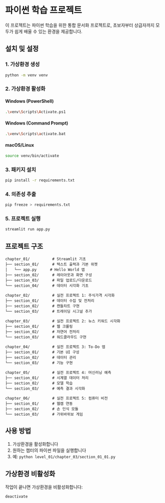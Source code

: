 # 파이썬 학습 프로젝트

이 프로젝트는 파이썬 학습을 위한 통합 문서화 프로젝트로, 초보자부터 상급자까지 모두가 쉽게 배울 수 있는 환경을 제공합니다.

## 설치 및 설정

### 1. 가상환경 생성

```bash
python -m venv venv
```

### 2. 가상환경 활성화

#### Windows (PowerShell)

```bash
.\venv\Scripts\Activate.ps1
```

#### Windows (Command Prompt)

```bash
.\venv\Scripts\activate.bat
```

#### macOS/Linux

```bash
source venv/bin/activate
```

### 3. 패키지 설치

```bash
pip install -r requirements.txt
```

### 4. 의존성 추출

```bash
pip freeze > requirements.txt
```

### 5. 프로젝트 실행

```bash
streamlit run app.py
```

## 프로젝트 구조

```
chapter_01/          # Streamlit 기초
├── section_01/      # 텍스트 출력과 기본 위젯
│   └── app.py      # Hello World 앱
├── section_02/      # 레이아웃과 화면 구성
├── section_03/      # 파일 업로드/다운로드
└── section_04/      # 데이터 시각화 기초

chapter_02/          # 실전 프로젝트 1: 주식가격 시각화
├── section_01/      # 데이터 수집 및 전처리
├── section_02/      # 캔들차트 구현
└── section_03/      # 트레이딩 시그널 추가

chapter_03/          # 실전 프로젝트 2: 뉴스 키워드 시각화
├── section_01/      # 웹 크롤링
├── section_02/      # 자연어 전처리
└── section_03/      # 워드클라우드 구현

chapter_04/          # 실전 프로젝트 3: To-Do 앱
├── section_01/      # 기본 UI 구성
├── section_02/      # 데이터 관리
└── section_03/      # 기능 구현

chapter_05/          # 실전 프로젝트 4: 머신러닝 예측
├── section_01/      # 시계열 데이터 처리
├── section_02/      # 모델 학습
└── section_03/      # 예측 결과 시각화

chapter_06/          # 실전 프로젝트 5: 컴퓨터 비전
├── section_01/      # 웹캠 연동
├── section_02/      # 손 인식 모듈
└── section_03/      # 가위바위보 게임
```

## 사용 방법

1. 가상환경을 활성화합니다
2. 원하는 챕터의 파이썬 파일을 실행합니다
3. 예: `python level_01/chapter_03/section_01_01.py`

## 가상환경 비활성화

작업이 끝나면 가상환경을 비활성화합니다:

```bash
deactivate
```
